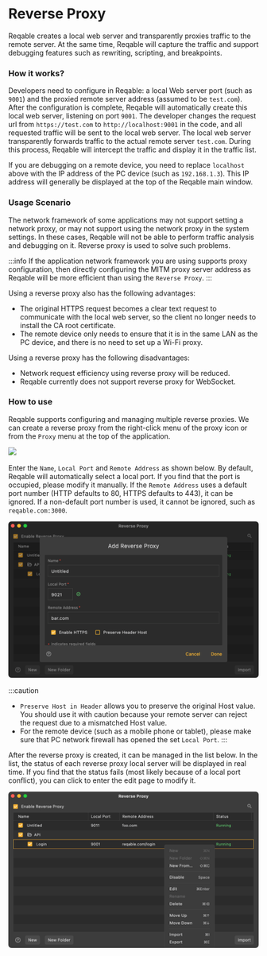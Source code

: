 # Reverse Proxy

Reqable creates a local web server and transparently proxies traffic to the remote server. At the same time, Reqable will capture the traffic and support debugging features such as rewriting, scripting, and breakpoints.

### How it works?

Developers need to configure in Reqable: a local Web server port (such as `9001`) and the proxied remote server address (assumed to be `test.com`). After the configuration is complete, Reqable will automatically create this local web server, listening on port `9001`. The developer changes the request url from `https://test.com` to `http://localhost:9001` in the code, and all requested traffic will be sent to the local web server. The local web server transparently forwards traffic to the actual remote server `test.com`. During this process, Reqable will intercept the traffic and display it in the traffic list.

If you are debugging on a remote device, you need to replace `localhost` above with the IP address of the PC device (such as `192.168.1.3`). This IP address will generally be displayed at the top of the Reqable main window.

### Usage Scenario

The network framework of some applications may not support setting a network proxy, or may not support using the network proxy in the system settings. In these cases, Reqable will not be able to perform traffic analysis and debugging on it. Reverse proxy is used to solve such problems.

:::info
If the application network framework you are using supports proxy configuration, then directly configuring the MITM proxy server address as Reqable will be more efficient than using the `Reverse Proxy`.
:::

Using a reverse proxy also has the following advantages:
- The original HTTPS request becomes a clear text request to communicate with the local web server, so the client no longer needs to install the CA root certificate.
- The remote device only needs to ensure that it is in the same LAN as the PC device, and there is no need to set up a Wi-Fi proxy.

Using a reverse proxy has the following disadvantages:
- Network request efficiency using reverse proxy will be reduced.
- Reqable currently does not support reverse proxy for WebSocket.

### How to use

Reqable supports configuring and managing multiple reverse proxies. We can create a reverse proxy from the right-click menu of the proxy icon or from the `Proxy` menu at the top of the application.

![](arts/reverse_proxy_01.png)

Enter the `Name`, `Local Port` and `Remote Address` as shown below. By default, Reqable will automatically select a local port. If you find that the port is occupied, please modify it manually. If the `Remote Address` uses a default port number (HTTP defaults to 80, HTTPS defaults to 443), it can be ignored. If a non-default port number is used, it cannot be ignored, such as `reqable.com:3000`.

![](arts/reverse_proxy_02.png)

:::caution
- `Preserve Host in Header` allows you to preserve the original Host value. You should use it with caution because your remote server can reject the request due to a mismatched Host value.
- For the remote device (such as a mobile phone or tablet), please make sure that PC network firewall has opened the set `Local Port`.
:::

After the reverse proxy is created, it can be managed in the list below. In the list, the status of each reverse proxy local server will be displayed in real time. If you find that the status fails (most likely because of a local port conflict), you can click to enter the edit page to modify it.

![](arts/reverse_proxy_03.png)